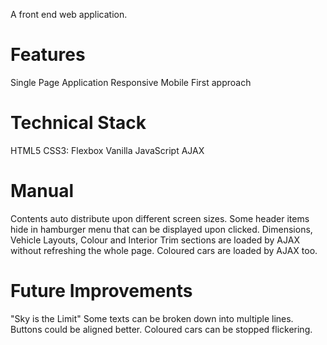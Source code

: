 A front end web application.

# Features
Single Page Application
Responsive
Mobile First approach

# Technical Stack
HTML5
CSS3: Flexbox
Vanilla JavaScript
AJAX

# Manual
Contents auto distribute upon different screen sizes.
Some header items hide in hamburger menu that can be displayed upon clicked.
Dimensions, Vehicle Layouts, Colour and Interior Trim sections are loaded by
AJAX without refreshing the whole page.
Coloured cars are loaded by AJAX too.

# Future Improvements
"Sky is the Limit"
Some texts can be broken down into multiple lines.
Buttons could be aligned better.
Coloured cars can be stopped flickering.